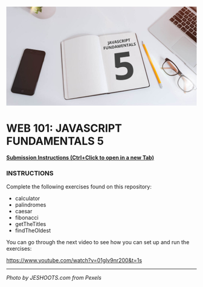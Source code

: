 ![](README.jpg)

# WEB 101: JAVASCRIPT FUNDAMENTALS 5

[**Submission Instructions (Ctrl+Click to open in a new Tab)**](https://github.com/SocialHackersAcademy/FrontEndCourseExercises/#instructions)

### INSTRUCTIONS

Complete the following exercises found on this repository:

- calculator
- palindromes
- caesar
- fibonacci
- getTheTitles
- findTheOldest

You can go through the next video to see how you can set up and run the exercises:

https://www.youtube.com/watch?v=01glv9nr200&t=1s

---

_Photo by JESHOOTS.com from Pexels_